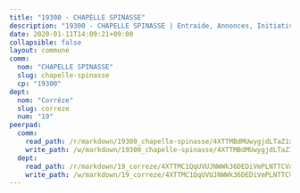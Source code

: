 ```yaml
---
title: "19300 - CHAPELLE SPINASSE"
description: "19300 - CHAPELLE SPINASSE | Entraide, Annonces, Initiatives"
date: 2020-01-11T14:09:21+09:00
collapsible: false
layout: commune
comm:
  nom: "CHAPELLE SPINASSE"
  slug: chapelle-spinasse
  cp: "19300"
dept:
  nom: "Corrèze"
  slug: correze
  num: "19"
peerpad:
  comm:
    read_path: /r/markdown/19300_chapelle-spinasse/4XTTMBdMUwygjdLTaZ1xFfxQY2ZMau1VMVVvCtePtMmwywQnJ
    write_path: /w/markdown/19300_chapelle-spinasse/4XTTMBdMUwygjdLTaZ1xFfxQY2ZMau1VMVVvCtePtMmwywQnJ-K3TgUBLWSRKfosc48BJSRBLHRz5UWuAQDgCekNjYQZ54hW5Uw8mrMtVDe9e4Ux5Nn4QzYbZAxfe3EJGSU4m8epetXMRkGCaYtMPTmRtQgAckpgDV8SBLh9NjF9KDDLfTXheF6BJe
  dept:
    read_path: /r/markdown/19_correze/4XTTMC1QqUVUJNWWk36DEDiVmPLNTTCVay5E5gwEvpSf36VsS
    write_path: /w/markdown/19_correze/4XTTMC1QqUVUJNWWk36DEDiVmPLNTTCVay5E5gwEvpSf36VsS-K3TgUzu4fqyixiBZaA5Ejd2iCC9xJnV2MqYc8L2r22c4qVWWx9VnJmMAAFTQjLmwLDBGZ9pgHdAtPGZHV6pZb6y2bhgaqXFUJ1Fp1QgihzJpszTr9ow8JcXoeYzTUZfY7Rzzn9sS
---
```


